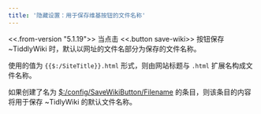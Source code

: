 ```yaml
---
title: '隐藏设置：用于保存维基按钮的文件名称'
---
```


<<.from-version "5.1.19">> 当点击 <<.button save-wiki>> 按钮保存 ~TiddlyWiki 时，默认以网址的文件名部分为保存的文件名称。

使用的值为 `{{$:/SiteTitle}}.html` 形式，则由网站标题与 `.html` 扩展名构成文件名称。

如果创建了名为 [$:/config/SaveWikiButton/Filename](#%24%3A/config/SaveWikiButton/Filename) 的条目，则该条目的内容将用于保存 ~TidlyWiki 的默认文件名称。